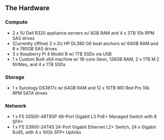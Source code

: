 
## The Hardware

### Compute

* 2 x 1U Dell R320 appliance servers w/ 8GB RAM and 4 x 3TB 10k RPM SAS drives
* (Currently offline) 2 x 2U HP DL380 G6 boat anchors w/ 64GB RAM and 8 x 780GB SAS drives
* 3 x Raspberry Pi 4 Model B w/ 1TB SSDs via USB
* 1 x Custom Built x64 machine w/ 18-core Xeon, 128GB RAM, 2 x 1TB M.2 NVMes, and 4 x 1TB SSDs

### Storage

* 1 x Synology DS3617x w/ 64GB RAM and 12 x 10TB WD Red Pro 10k RPM SATA drives

### Network
* 1 x FS S5500-48T8SP 48-Port Gigabit L3 PoE+ Managed Switch with 8 SFP+
* 1 x FS S3900-24T4S 24-Port Gigabit Ethernet L2+ Switch, 24 x Gigabit RJ45, with 4 x 10Gb SFP+ Uplinks
